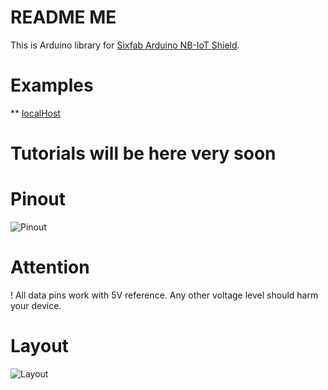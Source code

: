 # README ME
This is Arduino library for [Sixfab Arduino NB-IoT Shield](https://sixfab.com/product/arduino-nb-iot-shield/).


# Examples
** [localHost](https://github.com/sixfab/Sixfab_Arduino_NBIoT_Library/blob/master/examples/localHost/localHost.ino)   

# Tutorials will be here very soon

# Pinout
![Pinout](https://sixfab.com/wp-content/uploads/2018/10/arduino_nbiot_shield_pinout.png)

# Attention
! All data pins work with 5V reference. Any other voltage level should harm your device.

# Layout
![Layout](https://sixfab.com/wp-content/uploads/2018/10/arduino_nbiot_shield_layout-1.png)
